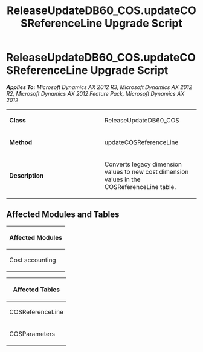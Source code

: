 ﻿---
title: ReleaseUpdateDB60_COS.updateCOSReferenceLine Upgrade Script
TOCTitle: ReleaseUpdateDB60_COS.updateCOSReferenceLine Upgrade Script
ms:assetid: 37252d4e-9034-44a8-4c4e-3f26be922cb0
ms:mtpsurl: https://msdn.microsoft.com/en-us/library/JJ685183(v=AX.60)
ms:contentKeyID: 49707636
ms.date: 05/18/2015
mtps_version: v=AX.60
---

# ReleaseUpdateDB60\_COS.updateCOSReferenceLine Upgrade Script 


_**Applies To:** Microsoft Dynamics AX 2012 R3, Microsoft Dynamics AX 2012 R2, Microsoft Dynamics AX 2012 Feature Pack, Microsoft Dynamics AX 2012_

<table>
<colgroup>
<col style="width: 50%" />
<col style="width: 50%" />
</colgroup>
<tbody>
<tr class="odd">
<td><p><strong>Class</strong></p></td>
<td><p>ReleaseUpdateDB60_COS</p></td>
</tr>
<tr class="even">
<td><p><strong>Method</strong></p></td>
<td><p>updateCOSReferenceLine</p></td>
</tr>
<tr class="odd">
<td><p><strong>Description</strong></p></td>
<td><p>Converts legacy dimension values to new cost dimension values in the COSReferenceLine table.</p></td>
</tr>
</tbody>
</table>


## Affected Modules and Tables

<table>
<colgroup>
<col style="width: 100%" />
</colgroup>
<thead>
<tr class="header">
<th><p>Affected Modules</p></th>
</tr>
</thead>
<tbody>
<tr class="odd">
<td><p>Cost accounting</p></td>
</tr>
</tbody>
</table>


<table>
<colgroup>
<col style="width: 100%" />
</colgroup>
<thead>
<tr class="header">
<th><p>Affected Tables</p></th>
</tr>
</thead>
<tbody>
<tr class="odd">
<td><p>COSReferenceLine</p></td>
</tr>
<tr class="even">
<td><p>COSParameters</p></td>
</tr>
</tbody>
</table>

  


